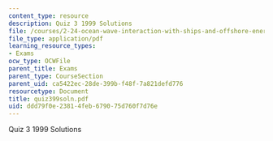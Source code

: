 ```yaml
---
content_type: resource
description: Quiz 3 1999 Solutions
file: /courses/2-24-ocean-wave-interaction-with-ships-and-offshore-energy-systems-13-022-spring-2002/ddd79f0e23814feb679075d760f7d76e_quiz399soln.pdf
file_type: application/pdf
learning_resource_types:
- Exams
ocw_type: OCWFile
parent_title: Exams
parent_type: CourseSection
parent_uid: ca5422ec-28de-399b-f48f-7a821defd776
resourcetype: Document
title: quiz399soln.pdf
uid: ddd79f0e-2381-4feb-6790-75d760f7d76e
---
```

Quiz 3 1999 Solutions

